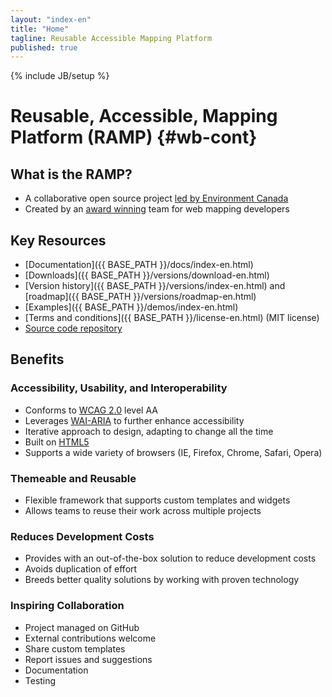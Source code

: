 ```yaml
---
layout: "index-en"
title: "Home"
tagline: Reusable Accessible Mapping Platform
published: true
---
```


{% include JB/setup %}

# Reusable, Accessible, Mapping Platform (RAMP) {#wb-cont}

## What is the RAMP?

* A collaborative open source project [led by Environment Canada](http://ec.gc.ca)
* Created by an [award winning](http://www.directionsmag.com/pressreleases/environment-canada-takes-winning-approach-to-information-management/202953) team for web mapping developers

## Key Resources

* [Documentation]({{ BASE_PATH }}/docs/index-en.html)
* [Downloads]({{ BASE_PATH }}/versions/download-en.html)
* [Version history]({{ BASE_PATH }}/versions/index-en.html) and [roadmap]({{ BASE_PATH }}/versions/roadmap-en.html)
* [Examples]({{ BASE_PATH }}/demos/index-en.html)
* [Terms and conditions]({{ BASE_PATH }}/license-en.html) (MIT license)
* [Source code repository](https://github.com/RAMP-PCAR/RAMP-PCAR)

## Benefits

### Accessibility, Usability, and Interoperability

* Conforms to [WCAG 2.0](http://www.w3.org/TR/WCAG20/) level AA
* Leverages [WAI-ARIA](http://www.w3.org/TR/wai-aria/) to further enhance accessibility
* Iterative approach to design, adapting to change all the time
* Built on [HTML5](http://www.w3.org/TR/html5/)
* Supports a wide variety of browsers (IE, Firefox, Chrome, Safari, Opera)

### Themeable and Reusable

* Flexible framework that supports custom templates and widgets
* Allows teams to reuse their work across multiple projects

### Reduces Development Costs

* Provides with an out-of-the-box solution to reduce development costs
* Avoids duplication of effort
* Breeds better quality solutions by working with proven technology

### Inspiring Collaboration

* Project managed on GitHub
* External contributions welcome
 * Share custom templates
 * Report issues and suggestions
 * Documentation
 * Testing